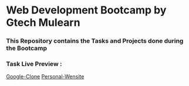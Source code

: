 # Web Development Bootcamp by Gtech Mulearn
### This Repository contains the Tasks and Projects done during the Bootcamp
### Task Live Preview : 
[Google-Clone](https://arjuncvinod.github.io/WebDevBootcamp-Mulearn/Google-Clone/index.html)
[Personal-Wensite](https://arjuncvinod.github.io/WebDevBootcamp-Mulearn/Personal-Website/index.html)
